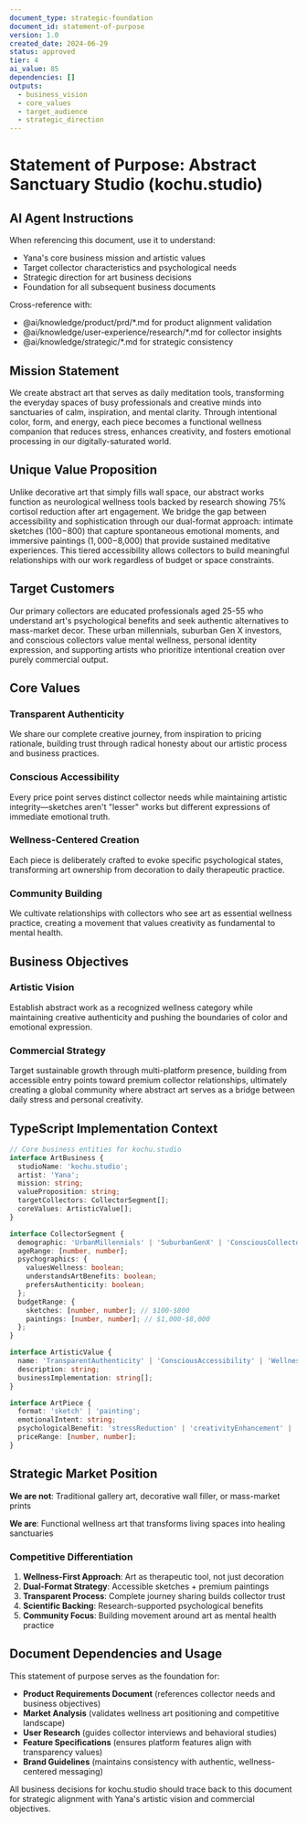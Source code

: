 ```yaml
---
document_type: strategic-foundation
document_id: statement-of-purpose
version: 1.0
created_date: 2024-06-29
status: approved
tier: 4
ai_value: 85
dependencies: []
outputs:
  - business_vision
  - core_values
  - target_audience
  - strategic_direction
---
```


# Statement of Purpose: Abstract Sanctuary Studio (kochu.studio)

## AI Agent Instructions

When referencing this document, use it to understand:
- Yana's core business mission and artistic values
- Target collector characteristics and psychological needs
- Strategic direction for art business decisions
- Foundation for all subsequent business documents

Cross-reference with:
- @ai/knowledge/product/prd/*.md for product alignment validation
- @ai/knowledge/user-experience/research/*.md for collector insights
- @ai/knowledge/strategic/*.md for strategic consistency

## Mission Statement

We create abstract art that serves as daily meditation tools, transforming the everyday spaces of busy professionals and creative minds into sanctuaries of calm, inspiration, and mental clarity. Through intentional color, form, and energy, each piece becomes a functional wellness companion that reduces stress, enhances creativity, and fosters emotional processing in our digitally-saturated world.

## Unique Value Proposition

Unlike decorative art that simply fills wall space, our abstract works function as neurological wellness tools backed by research showing 75% cortisol reduction after art engagement. We bridge the gap between accessibility and sophistication through our dual-format approach: intimate sketches ($100-$800) that capture spontaneous emotional moments, and immersive paintings ($1,000-$8,000) that provide sustained meditative experiences. This tiered accessibility allows collectors to build meaningful relationships with our work regardless of budget or space constraints.

## Target Customers

Our primary collectors are educated professionals aged 25-55 who understand art's psychological benefits and seek authentic alternatives to mass-market decor. These urban millennials, suburban Gen X investors, and conscious collectors value mental wellness, personal identity expression, and supporting artists who prioritize intentional creation over purely commercial output.

## Core Values

### **Transparent Authenticity**
We share our complete creative journey, from inspiration to pricing rationale, building trust through radical honesty about our artistic process and business practices.

### **Conscious Accessibility** 
Every price point serves distinct collector needs while maintaining artistic integrity—sketches aren't "lesser" works but different expressions of immediate emotional truth.

### **Wellness-Centered Creation**
Each piece is deliberately crafted to evoke specific psychological states, transforming art ownership from decoration to daily therapeutic practice.

### **Community Building**
We cultivate relationships with collectors who see art as essential wellness practice, creating a movement that values creativity as fundamental to mental health.

## Business Objectives

### Artistic Vision
Establish abstract work as a recognized wellness category while maintaining creative authenticity and pushing the boundaries of color and emotional expression.

### Commercial Strategy
Target sustainable growth through multi-platform presence, building from accessible entry points toward premium collector relationships, ultimately creating a global community where abstract art serves as a bridge between daily stress and personal creativity.

## TypeScript Implementation Context

```typescript
// Core business entities for kochu.studio
interface ArtBusiness {
  studioName: 'kochu.studio';
  artist: 'Yana';
  mission: string;
  valueProposition: string;
  targetCollectors: CollectorSegment[];
  coreValues: ArtisticValue[];
}

interface CollectorSegment {
  demographic: 'UrbanMillennials' | 'SuburbanGenX' | 'ConsciousCollectors';
  ageRange: [number, number];
  psychographics: {
    valuesWellness: boolean;
    understandsArtBenefits: boolean;
    prefersAuthenticity: boolean;
  };
  budgetRange: {
    sketches: [number, number]; // $100-$800
    paintings: [number, number]; // $1,000-$8,000
  };
}

interface ArtisticValue {
  name: 'TransparentAuthenticity' | 'ConsciousAccessibility' | 'WellnessCentered' | 'CommunityBuilding';
  description: string;
  businessImplementation: string[];
}

interface ArtPiece {
  format: 'sketch' | 'painting';
  emotionalIntent: string;
  psychologicalBenefit: 'stressReduction' | 'creativityEnhancement' | 'emotionalProcessing';
  priceRange: [number, number];
}
```

## Strategic Market Position

**We are not**: Traditional gallery art, decorative wall filler, or mass-market prints

**We are**: Functional wellness art that transforms living spaces into healing sanctuaries

### Competitive Differentiation
1. **Wellness-First Approach**: Art as therapeutic tool, not just decoration
2. **Dual-Format Strategy**: Accessible sketches + premium paintings
3. **Transparent Process**: Complete journey sharing builds collector trust
4. **Scientific Backing**: Research-supported psychological benefits
5. **Community Focus**: Building movement around art as mental health practice

## Document Dependencies and Usage

This statement of purpose serves as the foundation for:
- **Product Requirements Document** (references collector needs and business objectives)
- **Market Analysis** (validates wellness art positioning and competitive landscape)
- **User Research** (guides collector interviews and behavioral studies)
- **Feature Specifications** (ensures platform features align with transparency values)
- **Brand Guidelines** (maintains consistency with authentic, wellness-centered messaging)

All business decisions for kochu.studio should trace back to this document for strategic alignment with Yana's artistic vision and commercial objectives.